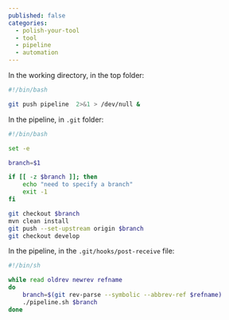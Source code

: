 ```yaml
---
published: false
categories:
  - polish-your-tool
  - tool
  - pipeline
  - automation
---
```


In the working directory, in the top folder:

```bash
#!/bin/bash

git push pipeline  2>&1 > /dev/null &
```


In the pipeline, in ``.git`` folder:

```bash
#!/bin/bash

set -e

branch=$1

if [[ -z $branch ]]; then
    echo "need to specify a branch"
    exit -1
fi

git checkout $branch
mvn clean install
git push --set-upstream origin $branch
git checkout develop
```

In the pipeline, in the ``.git/hooks/post-receive`` file:

```bash
#!/bin/sh

while read oldrev newrev refname
do
    branch=$(git rev-parse --symbolic --abbrev-ref $refname)
    ./pipeline.sh $branch
done
```


